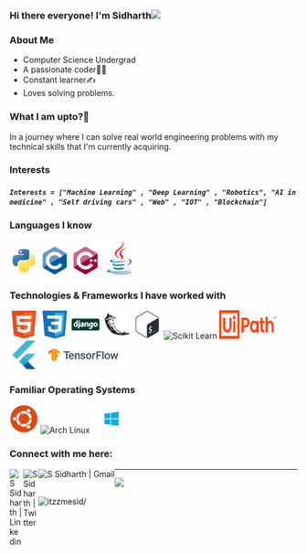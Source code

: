 ### Hi there everyone! I'm Sidharth<img src="https://github.com/TheDudeThatCode/TheDudeThatCode/blob/master/Assets/Hi.gif" width="26px">
### About Me
- Computer Science Undergrad
- A passionate coder🧑‍💻 
- Constant learner✍️ 
- Loves solving problems.
### What I am upto?🎯
In a journey where I can solve real world engineering problems with my technical skills that I'm currently acquiring.
### Interests
##### ` Interests = ["Machine Learning" , "Deep Learning" , "Robotics", "AI in medicine" , "Self driving cars" , "Web" , "IOT" , "Blockchain"] `
### Languages I know
<p align="left">
  <img src="https://raw.githubusercontent.com/devicons/devicon/master/icons/python/python-original.svg" alt="Python" width="50" height="50" />
  <img src="https://raw.githubusercontent.com/devicons/devicon/7a4ca8aa871d6dca81691e018d31eed89cb70a76/icons/c/c-original.svg" alt="C" width="50" height="50" />
  <img src="https://raw.githubusercontent.com/devicons/devicon/7a4ca8aa871d6dca81691e018d31eed89cb70a76/icons/cplusplus/cplusplus-original.svg" alt="C++"           width="50" height="50" />
  <img src="https://raw.githubusercontent.com/devicons/devicon/7a4ca8aa871d6dca81691e018d31eed89cb70a76/icons/java/java-original.svg" alt="Java" width="60"         height="60" />
</p>

### Technologies & Frameworks I have worked with
  <p align="left">
  <img src="https://raw.githubusercontent.com/devicons/devicon/7a4ca8aa871d6dca81691e018d31eed89cb70a76/icons/html5/html5-original.svg" alt="HTML" width="50"       height="50"/>
  <img src="https://raw.githubusercontent.com/devicons/devicon/7a4ca8aa871d6dca81691e018d31eed89cb70a76/icons/css3/css3-original.svg" alt="CSS" width="50"           height="50"/>
  <img src="https://raw.githubusercontent.com/devicons/devicon/7a4ca8aa871d6dca81691e018d31eed89cb70a76/icons/django/django-original.svg" alt="Django" width="50"   height="50"/>
  <img src="https://raw.githubusercontent.com/devicons/devicon/7a4ca8aa871d6dca81691e018d31eed89cb70a76/icons/flask/flask-original.svg" alt="Flask" width="50"       height="50"/>
  <img src="https://raw.githubusercontent.com/devicons/devicon/7a4ca8aa871d6dca81691e018d31eed89cb70a76/icons/bash/bash-original.svg" alt="Bash" width="50"         height="50"/>
  <img src="https://raw.githubusercontent.com/scikit-learn/scikit-learn/main/doc/logos/scikit-learn-logo.png" alt="Scikit Learn" width="100" height="60"/>
  <img src="https://raw.githubusercontent.com/itzzmesid/itzzmesid/main/assets/uipath.png" alt="UiPath" width="100" height="50"/>
  <img src="https://github.com/devicons/devicon/blob/master/icons/flutter/flutter-original.svg" alt="Flutter" width="50" height="50"/>
  <img src="https://raw.githubusercontent.com/itzzmesid/itzzmesid/main/assets/tf.png" alt="TensorFlow" width="150" height="50/">
  </p>

### Familiar Operating Systems
  <p align="left">
  <img src="https://raw.githubusercontent.com/devicons/devicon/7a4ca8aa871d6dca81691e018d31eed89cb70a76/icons/ubuntu/ubuntu-plain.svg" alt="Ubuntu" width="50"       height="50"/>
  <img src="https://archlinux.org/static/logos/archlinux-logo-dark-90dpi.ebdee92a15b3.png" alt="Arch Linux" width="150" height="50"/>
  <img src="https://raw.githubusercontent.com/itzzmesid/itzzmesid/main/assets/windows.png" alt="Windows" widht="50" height="50"/>
  </p>

### Connect with me here:  
<a href="https://www.linkedin.com/in/ssidharths/">
    <img align="left" alt="S Sidharth | Linkedin" width="24px" src="https://github.com/TheDudeThatCode/TheDudeThatCode/blob/master/Assets/Linkedin.svg" />
</a>
<a href="https://twitter.com/itzzme_sid">
    <img align="left" alt="S Sidharth | Twitter" width="26px" src="https://github.com/TheDudeThatCode/TheDudeThatCode/blob/master/Assets/Twitter.svg" />
</a>
<a href="mailto:sidharths550@gmail.com">
  <img align="left" alt="S Sidharth | Gmail" height="32" src="https://github.com/TheDudeThatCode/TheDudeThatCode/blob/master/Assets/Gmail.svg" />
</a>

---

<img src="https://github-readme-stats.vercel.app/api?username=itzzmesid&&show_icons=true&title_color=ffffff&icon_color=00ffff&text_color=daf7dc&bg_color=151515">
<p align="left"> <img src=https://komarev.com/ghpvc/?username=itzzmesid alt=itzzmesid/></p>
<!--
**binarymatter/binarymatter** is a ✨ _special_ ✨ repository because its `README.md` (this file) appears on your GitHub profile.

Here are some ideas to get you started:

- 🔭 I’m currently working on ...
- 🌱 I’m currently learning ...
- 👯 I’m looking to collaborate on ...
- 🤔 I’m looking for help with ...
- 💬 Ask me about ...
- 📫 How to reach me: ...
- 😄 Pronouns: ...
- ⚡ Fun fact: ...
-->

